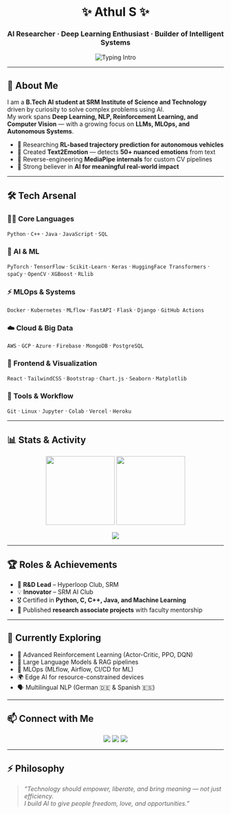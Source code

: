 <!-- Elegant Header -->
<h1 align="center">✨ Athul S ✨</h1>
<h3 align="center">AI Researcher · Deep Learning Enthusiast · Builder of Intelligent Systems</h3>

<p align="center">
  <img src="https://readme-typing-svg.herokuapp.com?font=Fira+Code&duration=2500&pause=500&color=2F81F7&center=true&vCenter=true&width=600&lines=AI+Engineer+in+the+Making;Deep+Learning+%7C+Reinforcement+Learning;NLP+%7C+LLMs+%7C+MLOps;Exploring+MediaPipe+%26+Autonomous+Systems;Always+Learning+·+Always+Building" alt="Typing Intro" />
</p>

---

## 🌌 About Me  
I am a **B.Tech AI student at SRM Institute of Science and Technology** driven by curiosity to solve complex problems using AI.  
My work spans **Deep Learning, NLP, Reinforcement Learning, and Computer Vision** — with a growing focus on **LLMs, MLOps, and Autonomous Systems**.  

- 🧠 Researching **RL-based trajectory prediction for autonomous vehicles**  
- 🔬 Created **Text2Emotion** — detects **50+ nuanced emotions** from text  
- 🎥 Reverse-engineering **MediaPipe internals** for custom CV pipelines  
- 🚀 Strong believer in **AI for meaningful real-world impact**  

---

## 🛠 Tech Arsenal  

### 🧑‍💻 Core Languages  
`Python` · `C++` · `Java` · `JavaScript` · `SQL`  

### 🤖 AI & ML  
`PyTorch` · `TensorFlow` · `Scikit-Learn` · `Keras` · `HuggingFace Transformers` · `spaCy` · `OpenCV` · `XGBoost` · `RLlib`  

### ⚡ MLOps & Systems  
`Docker` · `Kubernetes` · `MLflow` · `FastAPI` · `Flask` · `Django` · `GitHub Actions`  

### ☁️ Cloud & Big Data  
`AWS` · `GCP` · `Azure` · `Firebase` · `MongoDB` · `PostgreSQL`  

### 🎨 Frontend & Visualization  
`React` · `TailwindCSS` · `Bootstrap` · `Chart.js` · `Seaborn` · `Matplotlib`  

### 🔧 Tools & Workflow  
`Git` · `Linux` · `Jupyter` · `Colab` · `Vercel` · `Heroku`  

---

## 📊 Stats & Activity  

<p align="center">
  <img src="https://github-readme-stats.vercel.app/api?username=imathul270&show_icons=true&theme=transparent" height="160" />
  <img src="https://github-readme-streak-stats.herokuapp.com?user=imathul270&theme=transparent" height="160" />
</p>

<p align="center">
  <img src="https://github-readme-activity-graph.vercel.app/graph?username=imathul270&theme=github-compact&hide_border=true&area=true" />
</p>

---

## 🏆 Roles & Achievements  
- 🧪 **R&D Lead** – Hyperloop Club, SRM  
- 💡 **Innovator** – SRM AI Club  
- 🎖️ Certified in **Python, C, C++, Java, and Machine Learning**  
- 📄 Published **research associate projects** with faculty mentorship  

---

## 🌱 Currently Exploring  
- 🦾 Advanced Reinforcement Learning (Actor-Critic, PPO, DQN)  
- 🧩 Large Language Models & RAG pipelines  
- 🔄 MLOps (MLflow, Airflow, CI/CD for ML)  
- 🌍 Edge AI for resource-constrained devices  
- 🗣️ Multilingual NLP (German 🇩🇪 & Spanish 🇪🇸)  

---

## 📫 Connect with Me  
<p align="center">
  <a href="https://www.linkedin.com/in/athul-s-010117289/"><img src="https://img.shields.io/badge/LinkedIn-0A66C2?style=for-the-badge&logo=linkedin&logoColor=white"/></a>
  <a href="mailto:imathul270@gmail.com"><img src="https://img.shields.io/badge/Email-D14836?style=for-the-badge&logo=gmail&logoColor=white"/></a>
  <a href="https://imathul270.github.io"><img src="https://img.shields.io/badge/Portfolio-000000?style=for-the-badge&logo=google-chrome&logoColor=white"/></a>
</p>

---

## ⚡ Philosophy  
> *“Technology should empower, liberate, and bring meaning — not just efficiency.  
I build AI to give people freedom, love, and opportunities.”*  
